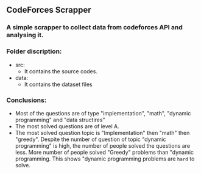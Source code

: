 ## CodeForces Scrapper
### A simple scrapper to collect data from codeforces API and analysing it.

### Folder discription:
- src: 
    - It contains the source codes.
- data:
    - It contains the dataset files

### Conclusions:
- Most of the questions are of type "implementation", "math", "dynamic programming" and "data structires"
- The most solved questions are of level A.
- The most solved question topic is "Implementation" then "math" then "greedy". Despite the number of question of topic "dynamic programming" is high, the number of people solved the questions are less. More number of people solved "Greedy" problems than "dynamic programming. This shows "dynamic programming problems are `hard` to solve.